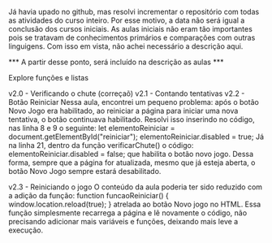 Já havia upado no github, mas resolvi incrementar o repositório com todas as atividades do curso inteiro. Por esse motivo, a data não será igual a conclusão dos cursos iniciais.
As aulas iniciais não eram tão importantes pois se tratavam de conhecimentos primários e comparações com outras linguigens.
Com isso em vista, não achei necessário a descrição aqui.

*** A partir desse ponto, será incluído na descrição as aulas ***

Explore funções e listas

v2.0 - Verificando o chute (correçaõ)
v2.1 - Contando tentativas
v2.2 - Botão Reiniciar
    Nessa aula, encontrei um pequeno problema: após o botão Novo Jogo era habilitado, ao reiniciar a página para iniciar uma
    nova tentativa, o botão continuava habilitado. Resolvi isso inserindo no código, nas linha 8 e 9 o seguinte:
        let elementoReiniciar = document.getElementById("reiniciar");
        elementoReiniciar.disabled = true;
    Já na linha 21, dentro da função verificarChute() o código:
        elementoReiniciar.disabled = false;
    que habilita o botão novo jogo.
    Dessa forma, sempre que a página for atualizada, mesmo que já esteja aberta, o botão Novo Jogo sempre estará desabilitado.

v2.3 - Reiniciando o jogo
    O conteúdo da aula poderia ter sido reduzido com a adição da função: 
        function funcaoReiniciar() {
        window.location.reload(true); 
        }
    atrelada ao botão Novo jogo no HTML. Essa função simplesmente recarrega a página e lê novamente o código, não precisando
    adicionar mais variáveis e funções, deixando mais leve a execução.